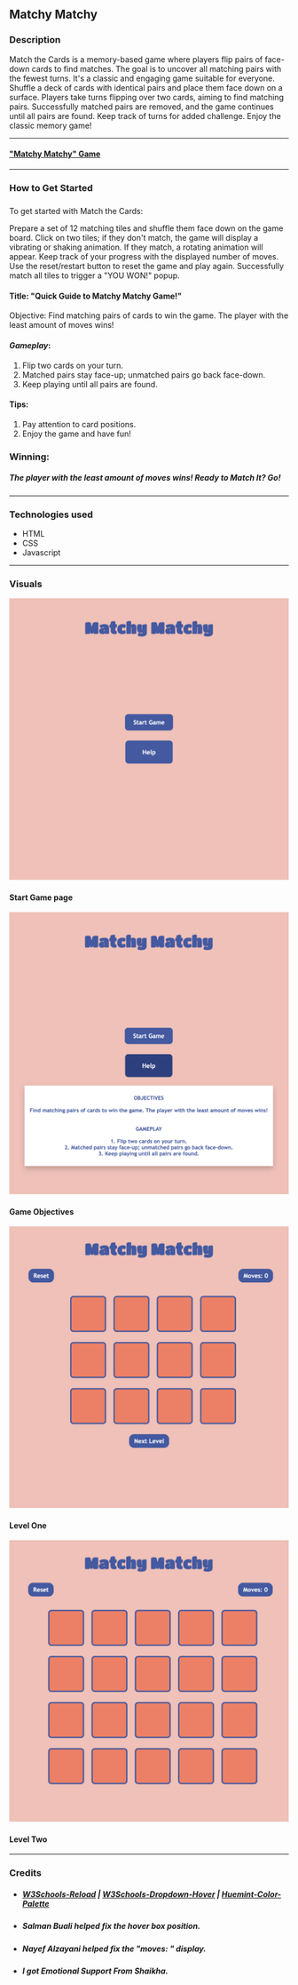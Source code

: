 ## Matchy Matchy

### **Description**

Match the Cards is a memory-based game where players flip pairs of face-down cards to find matches. The goal is to uncover all matching pairs with the fewest turns. It's a classic and engaging game suitable for everyone.
Shuffle a deck of cards with identical pairs and place them face down on a surface.
Players take turns flipping over two cards, aiming to find matching pairs.
Successfully matched pairs are removed, and the game continues until all pairs are found. Keep track of turns for added challenge. Enjoy the classic memory game!

---

#### [**"Matchy Matchy" Game**](http://clean-tax.surge.sh/)

---

### **How to Get Started**

#####

To get started with Match the Cards:

Prepare a set of 12 matching tiles and shuffle them face down on the game board.
Click on two tiles; if they don't match, the game will display a vibrating or shaking animation. If they match, a rotating animation will appear.
Keep track of your progress with the displayed number of moves.
Use the reset/restart button to reset the game and play again.
Successfully match all tiles to trigger a "YOU WON!" popup.

#### Title: "Quick Guide to Matchy Matchy Game!"

Objective:
Find matching pairs of cards to win the game. The player with the least amount of moves wins!

#### **_Gameplay_**:

1. Flip two cards on your turn.
2. Matched pairs stay face-up; unmatched pairs go back face-down.
3. Keep playing until all pairs are found.

#### Tips:

1. Pay attention to card positions.
2. Enjoy the game and have fun!

### Winning:

##### The player with the least amount of moves wins! Ready to Match It? Go!

---

### **Technologies used**

- HTML
- CSS
- Javascript

---

### **Visuals**

![Start Game](<Screen Shot 2024-01-24 at 9.12.18 PM.png>)

#### Start Game page

![Game Objectives](<Screen Shot 2024-01-24 at 9.12.25 PM.png>)

#### Game Objectives

![Level 1](<Screen Shot 2024-01-24 at 9.12.34 PM.png>)

#### Level One

![Level 2](<Screen Shot 2024-01-24 at 9.12.39 PM.png>)

#### Level Two

---

### Credits

- ##### [W3Schools-Reload](https://www.w3schools.com/jsref/tryit.asp?filename=tryjsref_loc_reload) | [W3Schools-Dropdown-Hover](https://www.w3schools.com/css/tryit.asp?filename=trycss_dropdown_text) | [Huemint-Color-Palette](https://huemint.com/brand-3/)
- ##### Salman Buali helped fix the hover box position.

- ##### Nayef Alzayani helped fix the "moves: " display.

- ##### I got Emotional Support From Shaikha.
